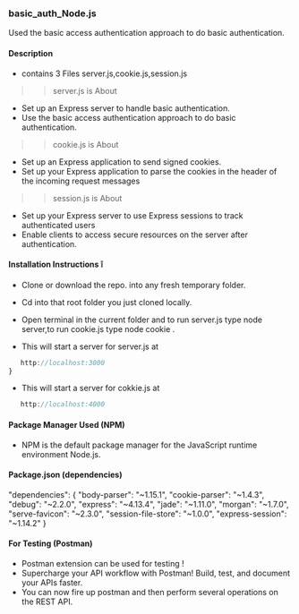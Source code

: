 ### basic_auth_Node.js
Used the basic access authentication approach to do basic authentication.

#### Description 

*  contains 3 Files server.js,cookie.js,session.js 

>> server.js is About  

*  Set up an Express server to handle basic authentication.
*  Use the basic access authentication approach to do basic authentication.

>> cookie.js is About

*  Set up an Express application to send signed cookies.
*  Set up your Express application to parse the cookies in the header of the incoming request messages


>> session.js is About

* Set up your Express server to use Express sessions to track authenticated users
* Enable clients to access secure resources on the server after authentication.


#### Installation Instructions :grey_exclamation:

* Clone or download the repo. into any fresh temporary folder.

* Cd into that root folder you just cloned locally.

* Open terminal in the current folder and to run server.js type node server,to run cookie.js type node cookie .

* This will start a server for server.js at 

```javascript
   http://localhost:3000 
}
```

* This will start a server for cokkie.js at 

```javascript
   http://localhost:4000 
```

#### Package Manager Used (NPM)

* NPM is the default package manager for the JavaScript runtime environment Node.js.

#### Package.json (dependencies)

  "dependencies": {
    "body-parser": "~1.15.1",
    "cookie-parser": "~1.4.3",
    "debug": "~2.2.0",
    "express": "~4.13.4",
    "jade": "~1.11.0",
    "morgan": "~1.7.0",
    "serve-favicon": "~2.3.0",
    "session-file-store": "~1.0.0",
    "express-session": "~1.14.2"
  }


#### For Testing (Postman)

* Postman extension can be used for testing !
* Supercharge your API workflow with Postman! Build, test, and document your APIs faster.
* You can now fire up postman and then perform several operations on the REST API.



